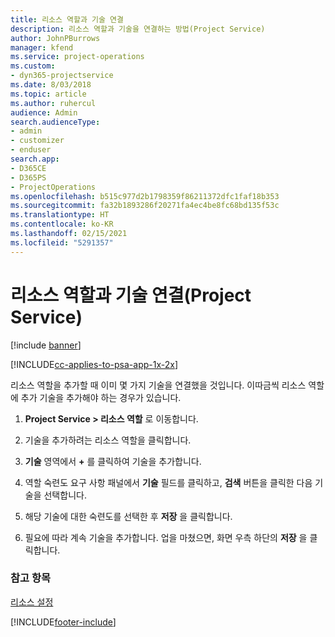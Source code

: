 ```yaml
---
title: 리소스 역할과 기술 연결
description: 리소스 역할과 기술을 연결하는 방법(Project Service)
author: JohnPBurrows
manager: kfend
ms.service: project-operations
ms.custom:
- dyn365-projectservice
ms.date: 8/03/2018
ms.topic: article
ms.author: ruhercul
audience: Admin
search.audienceType:
- admin
- customizer
- enduser
search.app:
- D365CE
- D365PS
- ProjectOperations
ms.openlocfilehash: b515c977d2b1798359f86211372dfc1faf18b353
ms.sourcegitcommit: fa32b1893286f20271fa4ec4be8fc68bd135f53c
ms.translationtype: HT
ms.contentlocale: ko-KR
ms.lasthandoff: 02/15/2021
ms.locfileid: "5291357"
---
```

# <a name="associate-skills-with-resource-roles-project-service"></a>리소스 역할과 기술 연결(Project Service)

[!include [banner](../includes/psa-now-project-operations.md)]

[!INCLUDE[cc-applies-to-psa-app-1x-2x](../includes/cc-applies-to-psa-app-1x-2x.md)]

리소스 역할을 추가할 때 이미 몇 가지 기술을 연결했을 것입니다. 이따금씩 리소스 역할에 추가 기술을 추가해야 하는 경우가 있습니다.  
  
1.  **Project Service > 리소스 역할** 로 이동합니다.  
  
2.  기술을 추가하려는 리소스 역할을 클릭합니다.  
  
3.  **기술** 영역에서 **+** 를 클릭하여 기술을 추가합니다.  
  
4.  역할 숙련도 요구 사항 패널에서 **기술** 필드를 클릭하고, **검색** 버튼을 클릭한 다음 기술을 선택합니다.  
  
5.  해당 기술에 대한 숙련도를 선택한 후 **저장** 을 클릭합니다.  
  
6.  필요에 따라 계속 기술을 추가합니다. 업을 마쳤으면, 화면 우측 하단의 **저장** 을 클릭합니다.  
  
### <a name="see-also"></a>참고 항목  
 [리소스 설정](../psa/set-up-resources.md)


[!INCLUDE[footer-include](../includes/footer-banner.md)]